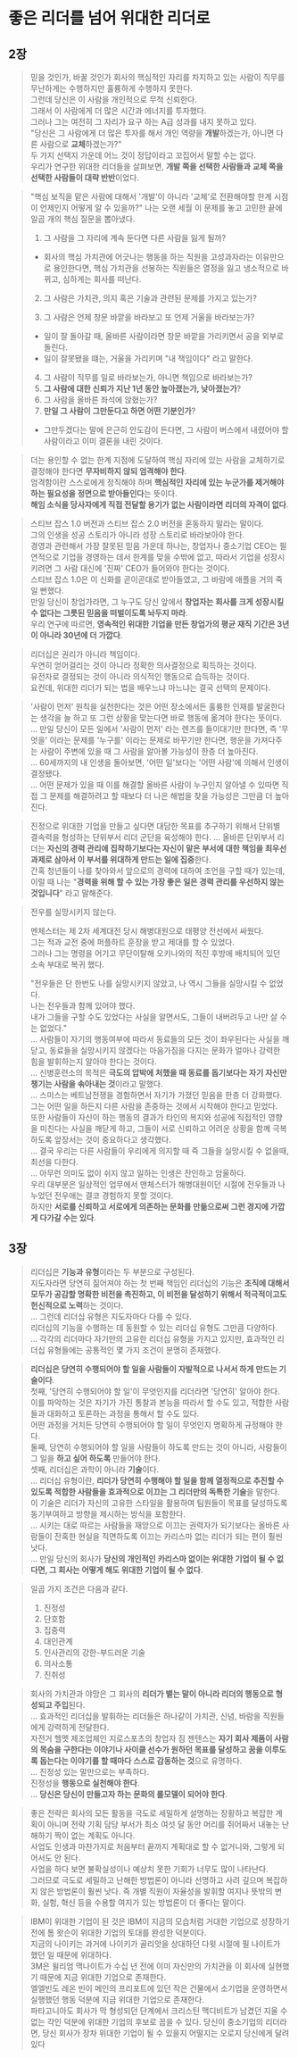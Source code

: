 # 좋은 리더를 넘어 위대한 리더로

## 2장

> 믿을 것인가, 바꿀 것인가
> 회사의 핵심적인 자리를 차지하고 있는 사람이 직무를 무난하게는 수행하지만 훌륭하게 수행하지 못한다.  
> 그런데 당신은 이 사람을 개인적으로 무척 신뢰한다.  
> 그래서 이 사람에게 더 많은 시간과 에너지를 투자했다.  
> 그러나 그는 여전히 그 자리가 요구 하는 A급 성과를 내지 못하고 있다.  
> "당신은 그 사람에게 더 많은 투자를 해서 개인 역량을 **개발**하겠는가, 아니면 다른 사람으로 **교체**하겠는가?"  
> 두 가지 선택지 가운데 어느 것이 정답이라고 꼬집어서 말할 수는 없다.  
> 우리가 연구한 위대한 리더들을 살펴보면, **개발 쪽을 선택한 사람들과 교체 쪽을 선택한 사람들이 대략 반반**이었다.  

> "핵심 보직을 맡은 사람에 대해서 '개발'이 아니라 '교체'로 전환해야할 한계 시점이 언제인지 어떻게 알 수 있을까?"
> 나는 오랜 세월 이 문제를 놓고 고민한 끝에 일곱 개의 핵심 질문을 뽑아냈다.
> 1. 그 사람을 그 자리에 계속 둔다면 다른 사람을 잃게 될까?
> - 회사의 핵심 가치관에 어긋나는 행동을 하는 직원을 고성과자라는 이유만으로 용인한다면, 핵심 가치관을 선봉하는 직원들은 열정을 잃고 냉소적으로 바뀌고, 심하게는 회사를 떠난다.  
>
> 2. 그 사람은 가치관, 의지 혹은 기술과 관련된 문제를 가지고 있는가?
>
> 3. 그 사람은 언제 창문 바깥을 바라보고 또 언제 거울을 바라보는가?
> - 일이 잘 돌아갈 때, 올바른 사람이라면 창문 바깥을 가리키면서 공을 외부로 돌린다.  
> - 일이 잘못됐을 떄는, 거울을 가리키며 "내 책임이다" 라고 말한다.
>
> 4. 그 사람이 직무를 일로 바라보는가, 아니면 책임으로 바라보는가?
> 5. **그 사람에 대한 신뢰가 지난 1년 동안 높아졌는가, 낮아졌는가**?
> 6. 그 사람을 올바른 좌석에 앉혔는가?
> 7. **만일 그 사람이 그만둔다고 하면 어떤 기분인가**?  
> - 그만두겠다는 말에 은근히 안도감이 든다면, 그 사람이 버스에서 내렸어야 할 사람이라고 이미 결론을 내린 것이다.

> 더는 용인할 수 없는 한계 지점에 도달하여 핵심 자리에 있는 사람을 교체하기로 결정해야 한다면 **무자비하지 않되 엄격해야 한다**.  
> 엄격함이란 스스로에게 정직해야 하며 **핵심적인 자리에 있는 누군가를 제거해야하는 필요성을 정면으로 받아들인다**는 뜻이다.  
> **해임 소식을 당사자에게 직접 전달할 용기가 없는 사람이라면 리더의 자격이 없다**.

> 스티브 잡스 1.0 버전과 스티브 잡스 2.0 버전을 혼동하지 말라는 말이다.  
> 그의 인생을 성공 스토리가 아니라 성장 스토리로 바라보아야 한다.  
> 경영과 관련해서 가장 잘못된 믿음 가운데 하나는, 창업자나 중소기업 CEO는 필연적으로 기업을 경영하는 데서 한계를 맞을 수밖에 없고, 따라서 기업을 성장시키려면 그 사람 대신에 '진짜' CEO가 들어와야 한다는 것이다.  
> 스티브 잡스 1.0은 이 신화를 곧이곧대로 받아들였고, 그 바람에 애플을 거의 죽일 뻔했다.  
> 만일 당신이 창업가라면, 그 누구도 당신 앞에서 **창업자는 회사를 크게 성장시킬 수 없다는 그릇된 믿음을 떠벌이도록 놔두지 마라**.  
> 우리 연구에 따르면, **영속적인 위대한 기업을 만든 창업가의 평균 재직 기간은 3년이 아니라 30년에 더 가깝다**. 

> 리더십은 권리가 아니라 책임이다.  
> 우연히 얻어걸리는 것이 아니라 정확한 의사결정으로 획득하는 것이다.  
> 유전자로 결정되는 것이 아니라 의식적인 행동으로 습득하는 것이다.  
> 요컨데, 위대한 리더가 되는 법을 배우느냐 마느냐는 결국 선택의 문제이다.

> '사람이 먼저' 원칙을 실천한다는 것은 어떤 장소에서든 훌륭한 인재를 발굴한다는 생각을 늘 하고 또 그런 상황을 맞는다면 바로 행동에 옮겨야 한다는 뜻이다.  
> ...
> 만일 당신이 모든 일에서 '사람이 먼저' 라는 렌즈를 들이대기만 한다면, 즉 '무엇을' 이라는 문제를 '누구를' 이라는 문제로 바꾸기만 한다면, 행운을 가져다주는 사람이 주변에 있을 때 그 사람을 알아볼 가능성이 한층 더 높아진다.  
> ...
> 60세까지의 내 인생을 돌아보면, '어떤 일'보다는 '어떤 사람'에 의해서 인생이 결정됐다.  
> ...
> 어떤 문제가 있을 때 이를 해결할 올바른 사람이 누구인지 알아낼 수 있따면 직접 그 문제를 해결하려고 할 때보다 더 나은 해법을 찾을 가능성은 그만큼 더 높아진다.

> 진정으로 위대한 기업을 만들고 싶다면 대담한 목표를 추구하기 위해서 단위별 결속력을 형성하는 단위부서 리더 군단을 육성해야 한다.
> ...
> 올바른 단위부서 리더는 **자신의 경력 관리에 집착하기보다는 자신이 맡은 부서에 대한 책임을 최우선 과제로 삼아서 이 부서를 위대하게 만드는 일에 집중**한다.  
> 간혹 청년들이 나를 찾아와서 앞으로의 경력에 대하여 조언을 구할 때가 있는데, 이럴 때 나는 "**경력을 위해 할 수 있는 가장 좋은 일은 경력 관리를 우선하지 않는 것입니다**" 라고 말해준다.

> 전우를 실망시키지 않는다.
>
> 멘체스터는 제 2차 세계대전 당시 해병대원으로 태평양 전선에서 싸웠다.  
> 그는 적과 교전 중에 퍼플하트 훈장을 받고 제대를 할 수 있었다.  
> 그러나 그는 명령을 어기고 무단이탈해 오키나와의 적진 후방에 배치되어 있던 소속 부대로 복귀 했다.  
>
> "전우들은 단 한번도 나를 실망시키지 않았고, 나 역시 그들을 실망시킬 수 없었다.  
> 나는 전우들과 함께 있어야 했다.  
> 내가 그들을 구할 수도 있었다는 사실을 알면서도, 그들이 내버려두고 나만 살 수는 없었다."  
> ...
> 사람들이 자기의 행동여부에 따라서 동료들의 모든 것이 좌우된다는 사실을 깨닫고, 동료들을 실망시키지 않겠다는 마음가짐을 다지는 문화가 얼마나 강력한 힘을 발휘하는지 알아야 한다는 것이다.  
> ...
> 신병훈련소의 목적은 **극도의 압박에 처했을 때 동료를 돕기보다는 자기 자신만 챙기는 사람을 솎아내는 것**이라고 말했다.  
> ...
> 스미스는 베트남전쟁을 경험하면서 자기가 가졌던 믿음을 한층 더 강화했다.  
> 그는 어떤 일을 하든지 다른 사람을 존중하는 것에서 시작해야 한다고 믿었다.  
> 또한 사람들이 자신이 하는 행동의 결과가 타인의 복지와 성공에 직접적인 영향을 미친다는 사실을 깨닫게 하고, 그들이 서로 신뢰하고 어려운 상황을 함꼐 극복하도록 앞장서는 것이 중요하다고 생각했다.  
> ...
> 결국 우리는 다른 사람들이 우리에게 의지할 때 즉 그들을 실망시킬 수 없을때, 최선을 다한다.  
> ...
> 아무런 의미도 없이 쉬지 않고 일하는 인생은 잔인하고 암울하다.  
> 우리 대부분은 일상적인 업무에서 맨체스터가 해병대원이던 시절에 전우들과 나누었던 전우애는 결코 경험하지 못할 것이다.  
> 하지만 **서로를 신뢰하고 서로에게 의존하는 문화를 만듦으로써 그런 경지에 가깝게 다가갈 수는 있다**.

## 3장

> 리더십은 **기능과 유형**이라는 두 부분으로 구성된다.  
> 지도자라면 당연히 짊어져야 하는 첫 번째 책임인 리더십의 기능은 **조직에 대해서 모두가 공감할 명확한 비전을 촉진하고, 이 비전을 달성하기 위해서 적극적이고도 헌신적으로 노력**하는 것이다.  
> ...
> 그런데 리더십 유형은 지도자마다 다를 수 있다.  
> 리더십의 기능을 수행하는 데 동원할 수 있는 리더십 유형도 그만큼 다양하다.  
> ...
> 각각의 리더마다 자기만의 고유한 리더십 유형을 가지고 있지만, 효과적인 리더십 유형들에는 공통적인 몇 가지 조건이 분명히 존재했다.  

> **리더십은 당연히 수행되어야 할 일을 사람들이 자발적으로 나서서 하게 만드는 기술이다**.  
> 첫째, '당연히 수행되어야 할 일'이 무엇인지를 리더라면 '당연히' 알아야 한다.  
> 이를 파악하는 것은 자기가 가진 통찰과 본능을 따라서 할 수도 있고, 적합한 사람들과 대화하고 토론하는 과정을 통해서 할 수도 있다.  
> 어떤 과정을 거치든 당연히 수행되어야 할 일이 무엇인지 명확하게 규정해야 한다.  
> 둘째, 당연히 수행되어야 할 일을 사람들이 하도록 만드는 것이 아니라, 사람들이 그 일을 **하고 싶어 하도록** 만들어야 한다.  
> 셋째, 리더십은 과학이 아니라 **기술**이다.  
> ...
> 리더십 유형이란, **리더가 당연히 수행해야 할 일을 함께 열정적으로 추진할 수 있도록 적합한 사람들을 효과적으로 이끄는 그 리더만의 독특한 기술**을 말한다.  
> 이 기술은 리더가 자신의 고유한 스타일을 활용하여 팀원들이 목표를 달성하도록 동기부여하고 방향을 제시하는 방식을 포함한다.  
> ...
> 시키는 대로 따르는 사람들을 재앙으로 이끄는 권력자가 되기보다는 올바른 사람들이 잔혹한 현실을 직면하도록 이끄는 카리스마 없는 리더가 되는 편이 훨씬 낫다.  
> ...
> 만일 당신의 회사가 **당신의 개인적인 카리스마 없이는 위대한 기업이 될 수 없다면, 그 회사는 어떻게 해도 위대한 기업이 될 수 없다**.

> 일곱 가지 조건은 다음과 같다.
> 1. 진정성
> 2. 단호함
> 3. 집중력
> 4. 대인관계
> 5. 인사관리의 강한-부드러운 기술
> 6. 의사소통
> 7. 진취성

> 회사의 가치관과 야망은 그 회사의 **리더가 뱉는 말이 아니라 리더의 행동으로 형성되고 주입**된다.  
> ...
> 효과적인 리더십을 발휘하는 리더들은 하나같이 가치관, 신념, 바람을 직원들에게 강력하게 전달한다.  
> 자전거 헬멧 제조업체인 지로스포츠의 창업자 짐 젠텐스는 **자기 회사 제품이 사람의 목숨을 구한다는 이야기나 사이클 선수가 원하던 목표를 달성하고 꿈을 이루도록 돕는다는 이야기를 할 때마다 스스로 감동하는 것**으로 유명하다.  
> ...
> 진정성 있는 말만으로는 부족하다.  
> 진정성을 **행동으로 실천해야 한다**.  
> ...
> **당신은 당신이 만들고자 하는 문화의 롤모델이 되어야 한다**.  
> 

> 좋은 전략은 회사의 모든 활동을 극도로 세밀하게 설명하는 장황하고 복잡한 계획이 아니며 전략 기획 담당 부서가 최소 여섯 달 동안 머리를 쥐어짜서 내놓는 난해하기 짝이 없는 계획도 아니다.  
> 사업도 인생과 마찬가지로 처음부터 끝까지 계획대로 할 수 없거니와, 그렇게 되어서도 안 된다.  
> 사업을 하다 보면 불확실성이나 예상치 못한 기회가 너무도 많이 나타난다.  
> 그러므로 극도로 세밀하고 난해한 방법론이 아니라 선명하고 사려 깊으며 복잡하지 않은 방법론이 훨씬 낫다. 즉 개별 직원이 자율성을 발휘할 여지나 뜻밖의 변화, 실험, 혁신 등을 수용할 여지가 있는 방법론이 더 좋다는 말이다. 

> IBM이 위대한 기업이 된 것은 IBM이 지금의 모습처럼 거대한 기업으로 성장하기 전에 톰 왓슨이 위대한 기업의 토대를 완성한 덕분이다.  
> 지금의 나이키는 과거에 나이키가 골리앗을 상대하던 다윗 시절에 필 나이트가 했던 일 때문에 위대하다.  
> 3M은 윌리엄 맥나이트가 수십 년 전에 이미 자신만의 가치관을 이 회사에 실현했기 때문에 지금 위대한 기업으로 존재한다.  
> 엘엘빈도 레온 빈이 메인의 프리포트에 있던 작은 건물에서 소기업을 운영하면서 실행했던 행동 덕분에 지금 위대한 기업으로 존재한다.  
> 파타고니아도 회사가 막 형성되던 단계에서 크리스틴 맥디비트가 남겼던 지울 수 없는 각인 덕분에 위대한 기업의 후보로 꼽을 수 있다.
당신이 중소기업의 리더라면, 당신 회사가 장차 위대한 기업이 될 수 있을지 어떨지는 오로지 당신에게 달려 있다